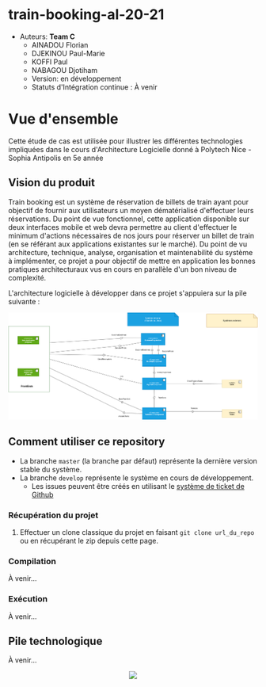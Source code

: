 # train-booking-al-20-21
* Auteurs: **Team C**
    * AINADOU Florian
    * DJEKINOU Paul-Marie
    * KOFFI Paul
    * NABAGOU Djotiham
  * Version: en développement
  * Statuts d'Intégration continue : À venir
  
# Vue d'ensemble
 Cette étude de cas est utilisée pour illustrer les différentes technologies impliquées dans le cours d'Architecture Logicielle donné à Polytech Nice - Sophia Antipolis en 5e année
   
  ## Vision du produit
  Train booking est un système de réservation de billets de train ayant pour objectif de fournir aux utilisateurs un moyen dématérialisé d'effectuer leurs réservations.
  Du point de vue fonctionnel, cette application disponible sur deux interfaces mobile et web devra permettre au client d'effectuer le minimum d'actions nécessaires de nos jours pour réserver un billet de train (en se référant aux applications existantes sur le marché).
  Du point de vu architecture, technique, analyse, organisation et maintenabilité du système à implémenter, ce projet a pour objectif de mettre en application les bonnes pratiques architecturaux vus en cours en parallèle d'un bon niveau de complexité.
    
  L'architecture logicielle à développer dans ce projet s'appuiera sur la pile suivante :
  <p align="center">
      <img src="./deliverables/train-booking-components-diagram.png"/>
  </p>
  
  ## Comment utiliser ce repository
  * La branche `master` (la branche par défaut) représente la dernière version stable du système.
  * La branche `develop` représente le système en cours de développement.
    * Les issues peuvent être créés en utilisant le [système de ticket de Github](https://github.com/wak-nda/train-booking-al-20-21-team-c/issues)
  
  ### Récupération du projet
  1. Effectuer un clone classique du projet en faisant ```git clone url_du_repo``` ou en récupérant le zip depuis cette page.
    
  ### Compilation
  À venir...
  
  ### Exécution
  À venir...
  
  ## Pile technologique
  À venir...
  <p align="center">
    <img src="./docs/stack.jpg"/>
  </p>
